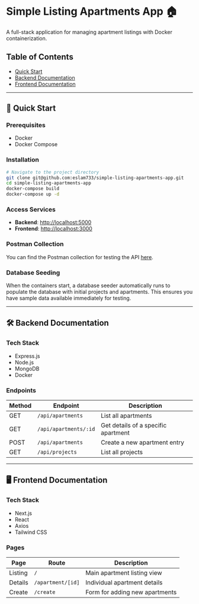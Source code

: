 # Simple Listing Apartments App 🏠

A full-stack application for managing apartment listings with Docker containerization.

## Table of Contents
- [Quick Start](#-quick-start)
- [Backend Documentation](#️-backend-documentation)
- [Frontend Documentation](#️-frontend-documentation)

---

## 🚀 Quick Start

### Prerequisites
- Docker
- Docker Compose

### Installation
```bash
# Navigate to the project directory
git clone git@github.com:eslam733/simple-listing-apartments-app.git
cd simple-listing-apartments-app
docker-compose build
docker-compose up -d
```

### Access Services
- **Backend**: [http://localhost:5000](http://localhost:5000)
- **Frontend**: [http://localhost:3000](http://localhost:3000)

### Postman Collection
You can find the Postman collection for testing the API [here](Api%20Collection.postman_collection.json). 

### Database Seeding
When the containers start, a database seeder automatically runs to populate the database with initial projects and apartments. This ensures you have sample data available immediately for testing.

---

## 🛠️ Backend Documentation

### Tech Stack
- Express.js
- Node.js
- MongoDB
- Docker

### Endpoints
| Method | Endpoint                | Description                           |
|--------|-------------------------|---------------------------------------|
| GET    | `/api/apartments`        | List all apartments                   |
| GET    | `/api/apartments/:id`    | Get details of a specific apartment   |
| POST   | `/api/apartments`        | Create a new apartment entry          |
| GET    | `/api/projects`          | List all projects                     |

---

## 🖥️ Frontend Documentation

### Tech Stack
- Next.js
- React
- Axios
- Tailwind CSS

### Pages
| Page      | Route             | Description                              |
|-----------|-------------------|------------------------------------------|
| Listing   | `/`               | Main apartment listing view              |
| Details   | `/apartment/[id]` | Individual apartment details             |
| Create    | `/create`         | Form for adding new apartments           |
